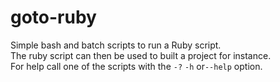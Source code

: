 # goto-ruby
Simple bash and batch scripts to run a Ruby script.  
The ruby script can then be used to built a project for instance.  
For help call one of the scripts with the `-?` `-h` or`--help` option.  
